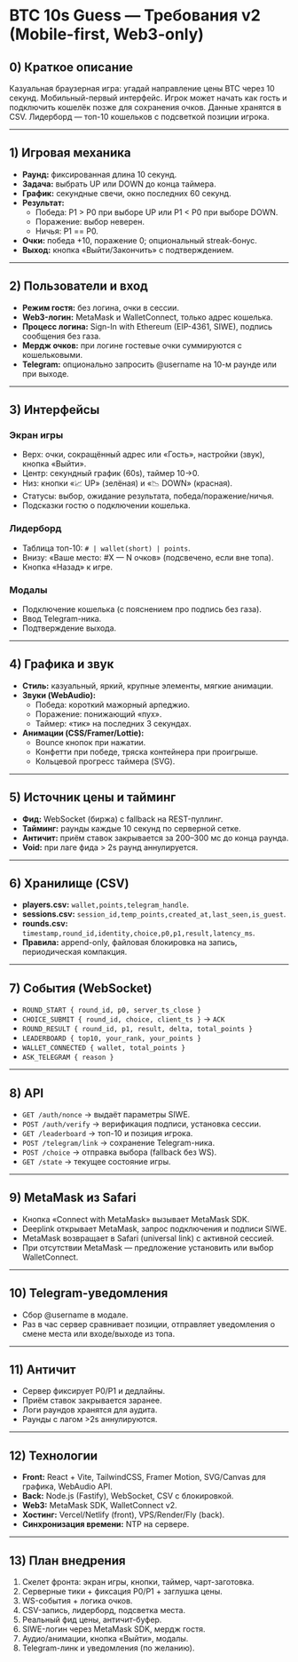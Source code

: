 # BTC 10s Guess — Требования v2 (Mobile-first, Web3-only)

## 0) Краткое описание
Казуальная браузерная игра: угадай направление цены BTC через 10 секунд. Мобильный-первый интерфейс. Игрок может начать как гость и подключить кошелёк позже для сохранения очков. Данные хранятся в CSV. Лидерборд — топ-10 кошельков с подсветкой позиции игрока.

---

## 1) Игровая механика
- **Раунд:** фиксированная длина 10 секунд.
- **Задача:** выбрать UP или DOWN до конца таймера.
- **График:** секундные свечи, окно последних 60 секунд.
- **Результат:** 
  - Победа: P1 > P0 при выборе UP или P1 < P0 при выборе DOWN.
  - Поражение: выбор неверен.
  - Ничья: P1 == P0.
- **Очки:** победа +10, поражение 0; опциональный streak-бонус.
- **Выход:** кнопка «Выйти/Закончить» с подтверждением.

---

## 2) Пользователи и вход
- **Режим гостя:** без логина, очки в сессии.
- **Web3-логин:** MetaMask и WalletConnect, только адрес кошелька.
- **Процесс логина:** Sign-In with Ethereum (EIP-4361, SIWE), подпись сообщения без газа.
- **Мердж очков:** при логине гостевые очки суммируются с кошельковыми.
- **Telegram:** опционально запросить @username на 10-м раунде или при выходе.

---

## 3) Интерфейсы

### Экран игры
- Верх: очки, сокращённый адрес или «Гость», настройки (звук), кнопка «Выйти».
- Центр: секундный график (60s), таймер 10→0.
- Низ: кнопки «📈 UP» (зелёная) и «📉 DOWN» (красная).
- Статусы: выбор, ожидание результата, победа/поражение/ничья.
- Подсказки гостю о подключении кошелька.

### Лидерборд
- Таблица топ-10: `# | wallet(short) | points`.
- Внизу: «Ваше место: #X — N очков» (подсвечено, если вне топа).
- Кнопка «Назад» к игре.

### Модалы
- Подключение кошелька (с пояснением про подпись без газа).
- Ввод Telegram-ника.
- Подтверждение выхода.

---

## 4) Графика и звук
- **Стиль:** казуальный, яркий, крупные элементы, мягкие анимации.
- **Звуки (WebAudio):**
  - Победа: короткий мажорный арпеджио.
  - Поражение: понижающий «пух».
  - Таймер: «тик» на последних 3 секундах.
- **Анимации (CSS/Framer/Lottie):**
  - Bounce кнопок при нажатии.
  - Конфетти при победе, тряска контейнера при проигрыше.
  - Кольцевой прогресс таймера (SVG).

---

## 5) Источник цены и тайминг
- **Фид:** WebSocket (биржа) с fallback на REST-пуллинг.
- **Тайминг:** раунды каждые 10 секунд по серверной сетке.
- **Античит:** приём ставок закрывается за 200–300 мс до конца раунда.
- **Void:** при лаге фида > 2s раунд аннулируется.

---

## 6) Хранилище (CSV)
- **players.csv:** `wallet,points,telegram_handle`.
- **sessions.csv:** `session_id,temp_points,created_at,last_seen,is_guest`.
- **rounds.csv:** `timestamp,round_id,identity,choice,p0,p1,result,latency_ms`.
- **Правила:** append-only, файловая блокировка на запись, периодическая компакция.

---

## 7) События (WebSocket)
- `ROUND_START { round_id, p0, server_ts_close }`
- `CHOICE_SUBMIT { round_id, choice, client_ts }` → `ACK`
- `ROUND_RESULT { round_id, p1, result, delta, total_points }`
- `LEADERBOARD { top10, your_rank, your_points }`
- `WALLET_CONNECTED { wallet, total_points }`
- `ASK_TELEGRAM { reason }`

---

## 8) API
- `GET /auth/nonce` → выдаёт параметры SIWE.
- `POST /auth/verify` → верификация подписи, установка сессии.
- `GET /leaderboard` → топ-10 и позиция игрока.
- `POST /telegram/link` → сохранение Telegram-ника.
- `POST /choice` → отправка выбора (fallback без WS).
- `GET /state` → текущее состояние игры.

---

## 9) MetaMask из Safari
- Кнопка «Connect with MetaMask» вызывает MetaMask SDK.
- Deeplink открывает MetaMask, запрос подключения и подписи SIWE.
- MetaMask возвращает в Safari (universal link) с активной сессией.
- При отсутствии MetaMask — предложение установить или выбор WalletConnect.

---

## 10) Telegram-уведомления
- Сбор @username в модале.
- Раз в час сервер сравнивает позиции, отправляет уведомления о смене места или входе/выходе из топа.

---

## 11) Античит
- Сервер фиксирует P0/P1 и дедлайны.
- Приём ставок закрывается заранее.
- Логи раундов хранятся для аудита.
- Раунды с лагом >2s аннулируются.

---

## 12) Технологии
- **Front:** React + Vite, TailwindCSS, Framer Motion, SVG/Canvas для графика, WebAudio API.
- **Back:** Node.js (Fastify), WebSocket, CSV с блокировкой.
- **Web3:** MetaMask SDK, WalletConnect v2.
- **Хостинг:** Vercel/Netlify (front), VPS/Render/Fly (back).
- **Синхронизация времени:** NTP на сервере.

---

## 13) План внедрения
1. Скелет фронта: экран игры, кнопки, таймер, чарт-заготовка.
2. Серверные тики + фиксация P0/P1 + заглушка цены.
3. WS-события + логика очков.
4. CSV-запись, лидерборд, подсветка места.
5. Реальный фид цены, античит-буфер.
6. SIWE-логин через MetaMask SDK, мердж гостя.
7. Аудио/анимации, кнопка «Выйти», модалы.
8. Telegram-линк и уведомления (по желанию).